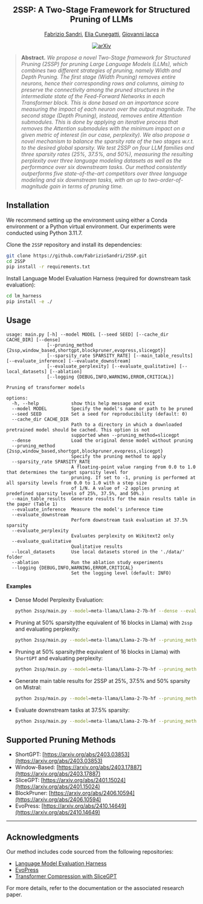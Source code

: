 <div align="center">

  ## 2SSP: A Two-Stage Framework for Structured Pruning of LLMs
  
  [Fabrizio Sandri](https://fabriziosandri.github.io/), [Elia Cunegatti](https://eliacunegatti.github.io/), [Giovanni Iacca](https://sites.google.com/site/giovanniiacca/)
  
  [![arXiv](https://img.shields.io/badge/arXiv-1234.56789-b31b1b.svg)](https://arxiv.org/abs/1234.56789)
</div>

> **Abstract.** 
*We propose a novel Two-Stage framework for Structured Pruning (2SSP) for pruning Large Language Models (LLMs), which combines two different strategies of pruning, namely Width and Depth Pruning. The first stage (Width Pruning) removes entire neurons, hence their corresponding rows and columns, aiming to preserve the connectivity among the pruned structures in the intermediate state of the Feed-Forward Networks in each Transformer block. This is done based on an importance score measuring the impact of each neuron over the output magnitude. The second stage (Depth Pruning), instead, removes entire Attention submodules. This is done by applying an iterative process that removes the Attention submodules with the minimum impact on a given metric of interest (in our case, perplexity). We also propose a novel mechanism to balance the sparsity rate of the two stages w.r.t. to the desired global sparsity. We test 2SSP on four LLM families and three sparsity rates (25%, 37.5%, and 50%), measuring the resulting perplexity over three language modeling datasets as well as the performance over six downstream tasks. Our method consistently outperforms five state-of-the-art competitors over three language modeling and six downstream tasks, with an up to two-order-of-magnitude gain in terms of pruning time.*

## Installation

We recommend setting up the environment using either a Conda environment or a Python virtual environment. Our experiments were conducted using Python 3.11.7.

Clone the `2SSP` repository and install its dependencies:
```bash
git clone https://github.com/FabrizioSandri/2SSP.git
cd 2SSP
pip install -r requirements.txt
```

Install Language Model Evaluation Harness (required for downstream task evaluation):
```bash
cd lm_harness
pip install -e ./
```

## Usage

```
usage: main.py [-h] --model MODEL [--seed SEED] [--cache_dir CACHE_DIR] [--dense]
               [--pruning_method {2ssp,window_based,shortgpt,blockpruner,evopress,slicegpt}]
               [--sparsity_rate SPARSITY_RATE] [--main_table_results] [--evaluate_inference] [--evaluate_downstream]
               [--evaluate_perplexity] [--evaluate_qualitative] [--local_datasets] [--ablation]
               [--logging {DEBUG,INFO,WARNING,ERROR,CRITICAL}]

Pruning of transformer models

options:
  -h, --help            show this help message and exit
  --model MODEL         Specify the model's name or path to be pruned
  --seed SEED           Set a seed for reproducibility (default: 0)
  --cache_dir CACHE_DIR
                        Path to a directory in which a downloaded pretrained model should be cached. This option is not
                        supported when --pruning_method=slicegpt
  --dense               Load the original dense model without pruning
  --pruning_method {2ssp,window_based,shortgpt,blockpruner,evopress,slicegpt}
                        Specify the pruning method to apply
  --sparsity_rate SPARSITY_RATE
                        A floating-point value ranging from 0.0 to 1.0 that determines the target sparsity level for
                        pruning. If set to -1, pruning is performed at all sparsity levels from 0.0 to 1.0 with a step size
                        of 1/N. A value of -2 applies pruning at predefined sparsity levels of 25%, 37.5%, and 50%.)
  --main_table_results  Generate results for the main results table in the paper (Table 1)
  --evaluate_inference  Measure the model's inference time
  --evaluate_downstream
                        Perform downstream task evaluation at 37.5% sparsity
  --evaluate_perplexity
                        Evaluates perplexity on Wikitext2 only
  --evaluate_qualitative
                        Qualitative results
  --local_datasets      Use local datasets stored in the './data/' folder
  --ablation            Run the ablation study experiments
  --logging {DEBUG,INFO,WARNING,ERROR,CRITICAL}
                        Set the logging level (default: INFO)
```

#### Examples
- Dense Model Perplexity Evaluation:
   ```bash
   python 2ssp/main.py --model=meta-llama/Llama-2-7b-hf --dense --evaluate_perplexity
   ```

- Pruning at 50% sparsity(the equivalent of 16 blocks in Llama) with `2ssp` and evaluating perplexity:
   ```bash
   python 2ssp/main.py --model=meta-llama/Llama-2-7b-hf --pruning_method=2ssp --num_prune=16 --evaluate_perplexity
   ```
- Pruning at 50% sparsity(the equivalent of 16 blocks in Llama) with `ShortGPT` and evaluating perplexity:
   ```bash
   python 2ssp/main.py --model=meta-llama/Llama-2-7b-hf --pruning_method=shortgpt --num_prune=16 --evaluate_perplexity
   ```

- Generate main table results for 2SSP at 25%, 37.5% and 50% sparsity on Mistral:
   ```bash
   python 2ssp/main.py --model=meta-llama/Llama-2-7b-hf --pruning_method=2ssp --num_prune=-2 --main_table_results
   ```

- Evaluate downstream tasks at 37.5% sparsity:
   ```bash
   python 2ssp/main.py --model=meta-llama/Llama-2-7b-hf --pruning_method=2ssp --num_prune=12 --evaluate_downstream
   ```

## Supported Pruning Methods

- ShortGPT: [https://arxiv.org/abs/2403.03853](https://arxiv.org/abs/2403.03853)
- Window-Based: [https://arxiv.org/abs/2403.17887](https://arxiv.org/abs/2403.17887)
- SliceGPT: [https://arxiv.org/abs/2401.15024](https://arxiv.org/abs/2401.15024)
- BlockPruner: [https://arxiv.org/abs/2406.10594](https://arxiv.org/abs/2406.10594)
- EvoPress: [https://arxiv.org/abs/2410.14649](https://arxiv.org/abs/2410.14649)

---

## Acknowledgments

Our method includes code sourced from the following repositories:
- [Language Model Evaluation Harness](https://github.com/EleutherAI/lm-evaluation-harness)
- [EvoPress](https://github.com/IST-DASLab/EvoPress)
- [Transformer Compression with SliceGPT](https://github.com/microsoft/TransformerCompression/)

For more details, refer to the documentation or the associated research paper.